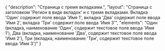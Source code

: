 {
"description": "Страница с тремя вкладками.",
"layout": "Страница с заголовком 'Регион в виде вкладок' и с тремя вкладками. Вкладка 'Один' содержит поле ввода 'Имя 1', вкладка 'Два' содержит поле ввода 'Имя 2', вкладка 'Три' содержит поле ввода 'Имя 3'",
"elements": "Один (вкладка, наименование 'Один', содержит текстовое поле ввода 'Имя 1'),
Два (вкладка, наименование 'Два', содержит текстовое поле ввода 'Имя 2'),
Три (вкладка, наименование 'Три', содержит текстовое поле ввода 'Имя 3')"
}
